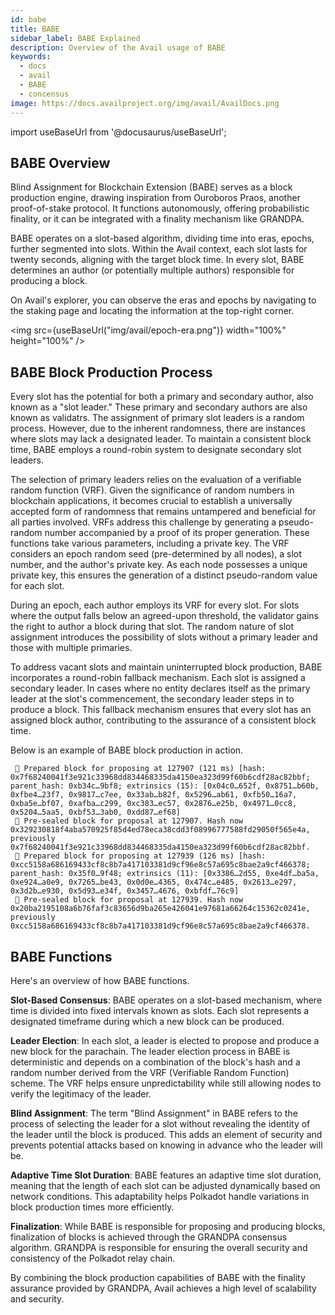 ```yaml
---
id: babe
title: BABE
sidebar_label: BABE Explained
description: Overview of the Avail usage of BABE
keywords:
  - docs
  - avail
  - BABE
  - concensus
image: https://docs.availproject.org/img/avail/AvailDocs.png
---
```


import useBaseUrl from '@docusaurus/useBaseUrl';

## BABE Overview

Blind Assignment for Blockchain Extension (BABE) serves as a block production engine, drawing inspiration from Ouroboros Praos, another proof-of-stake protocol. It functions
autonomously, offering probabilistic finality, or it can be integrated with a finality mechanism like GRANDPA.

BABE operates on a slot-based algorithm, dividing time into eras, epochs, further segmented into slots. Within the Avail context, each slot lasts for twenty seconds, aligning with the
target block time. In every slot, BABE determines an author (or potentially multiple authors) responsible for producing a block.

On Avail's explorer, you can observe the eras and epochs by navigating to the staking page and locating the information at the top-right corner.

<img src={useBaseUrl("img/avail/epoch-era.png")} width="100%" height="100%" />

## BABE Block Production Process

Every slot has the potential for both a primary and secondary author, also known as a "slot leader." These primary and secondary authors are also known as validatrs. The assignment of
primary slot leaders is a random process. However, due to the inherent randomness, there are instances where slots may lack a designated leader. To maintain a consistent block time,
BABE employs a round-robin system to designate secondary slot leaders.

The selection of primary leaders relies on the evaluation of a verifiable random function (VRF). Given the significance of random numbers in blockchain applications, it becomes
crucial to establish a universally accepted form of randomness that remains untampered and beneficial for all parties involved. VRFs address this challenge by generating a
pseudo-random number accompanied by a proof of its proper generation. These functions take various parameters, including a private key. The VRF considers an epoch random
seed (pre-determined by all nodes), a slot number, and the author's private key. As each node possesses a unique private key, this ensures the generation of a distinct pseudo-random
value for each slot.

During an epoch, each author employs its VRF for every slot. For slots where the output falls below an agreed-upon threshold, the validator gains the right to author a block during
that slot. The random nature of slot assignment introduces the possibility of slots without a primary leader and those with multiple primaries.

To address vacant slots and maintain uninterrupted block production, BABE incorporates a round-robin fallback mechanism. Each slot is assigned a secondary leader. In cases where
no entity declares itself as the primary leader at the slot's commencement, the secondary leader steps in to produce a block. This fallback mechanism ensures that every slot has
an assigned block author, contributing to the assurance of a consistent block time.

Below is an example of BABE block production in action.

```
 🎁 Prepared block for proposing at 127907 (121 ms) [hash: 0x7f68240041f3e921c33968dd834468335da4150ea323d99f60b6cdf28ac82bbf; parent_hash: 0xb34c…9bf8; extrinsics (15): [0x04c0…652f, 0x8751…b60b, 0xfbe4…23f7, 0x9817…c7ee, 0x33ab…b82f, 0x5296…ab61, 0xfb50…16a7, 0xba5e…bf07, 0xafba…c299, 0xc383…ec57, 0x2876…e25b, 0x4971…0cc8, 0x5204…5aa5, 0xbf53…3ab0, 0xdd87…ef68]
 🔖 Pre-sealed block for proposal at 127907. Hash now 0x329230818f4aba570925f85d4ed78eca38cdd3f08996777588fd29050f565e4a, previously 0x7f68240041f3e921c33968dd834468335da4150ea323d99f60b6cdf28ac82bbf.
 🎁 Prepared block for proposing at 127939 (126 ms) [hash: 0xcc5158a686169433cf8c8b7a417103381d9cf96e8c57a695c8bae2a9cf466378; parent_hash: 0x35f0…9f48; extrinsics (11): [0x3386…2d55, 0xe4df…ba5a, 0xe924…a0e9, 0x7265…be43, 0x0d0e…4365, 0x474c…e485, 0x2613…e297, 0x3d2b…e930, 0x5d93…e34f, 0x3457…4676, 0xbfdf…76c9]
 🔖 Pre-sealed block for proposal at 127939. Hash now 0x20ba2195108a6b76faf3c83656d9ba265e426041e97681a66264c15362c0241e, previously 0xcc5158a686169433cf8c8b7a417103381d9cf96e8c57a695c8bae2a9cf466378.
```

## BABE Functions

Here's an overview of how BABE functions.

**Slot-Based Consensus**: BABE operates on a slot-based mechanism, where time is divided into fixed intervals known as slots. Each slot represents a designated timeframe during which
a new block can be produced.

**Leader Election**: In each slot, a leader is elected to propose and produce a new block for the parachain. The leader election process in BABE is deterministic and depends on a
combination of the block's hash and a random number derived from the VRF (Verifiable Random Function) scheme. The VRF helps ensure unpredictability while still allowing nodes to verify the legitimacy of the leader.

**Blind Assignment**: The term "Blind Assignment" in BABE refers to the process of selecting the leader for a slot without revealing the identity of the leader until the block is
produced. This adds an element of security and prevents potential attacks based on knowing in advance who the leader will be.

**Adaptive Time Slot Duration**: BABE features an adaptive time slot duration, meaning that the length of each slot can be adjusted dynamically based on network conditions. This
adaptability helps Polkadot handle variations in block production times more efficiently.

**Finalization**: While BABE is responsible for proposing and producing blocks, finalization of blocks is achieved through the GRANDPA consensus algorithm. GRANDPA is responsible
for ensuring the overall security and consistency of the Polkadot relay chain.

By combining the block production capabilities of BABE with the finality assurance provided by GRANDPA, Avail achieves a high level of scalability and security.
